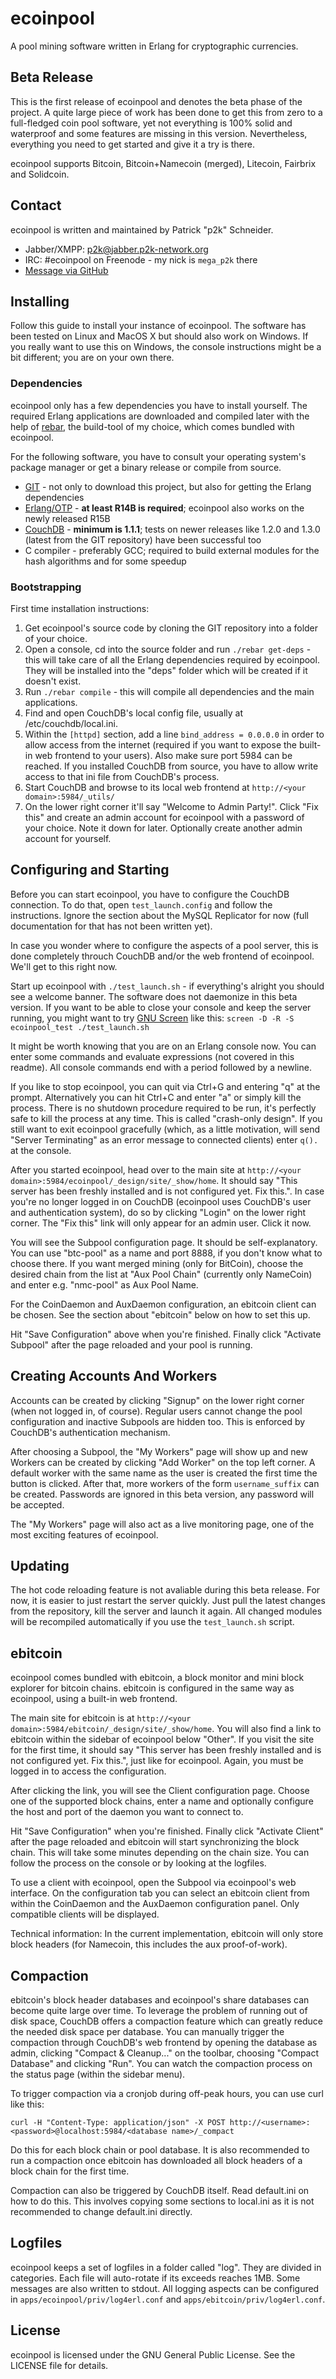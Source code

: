 
ecoinpool
=========

A pool mining software written in Erlang for cryptographic currencies.

Beta Release
------------

This is the first release of ecoinpool and denotes the beta phase of the project.
A quite large piece of work has been done to get this from zero to a full-fledged
coin pool software, yet not everything is 100% solid and waterproof and some
features are missing in this version. Nevertheless, everything you need to get
started and give it a try is there.

ecoinpool supports Bitcoin, Bitcoin+Namecoin (merged), Litecoin, Fairbrix
and Solidcoin.

Contact
-------

ecoinpool is written and maintained by Patrick "p2k" Schneider.

* Jabber/XMPP: p2k@jabber.p2k-network.org
* IRC: #ecoinpool on Freenode - my nick is `mega_p2k` there
* [Message via GitHub](https://github.com/inbox/new/p2k)

Installing
----------

Follow this guide to install your instance of ecoinpool. The software has been
tested on Linux and MacOS X but should also work on Windows. If you really want
to use this on Windows, the console instructions might be a bit different; you
are on your own there.

### Dependencies ###

ecoinpool only has a few dependencies you have to install yourself. The required
Erlang applications are downloaded and compiled later with the help of
[rebar](https://github.com/basho/rebar), the build-tool of my choice, which
comes bundled with ecoinpool.

For the following software, you have to consult your operating system's package
manager or get a binary release or compile from source.

* [GIT](http://git-scm.com/download) - not only to download this project, but
  also for getting the Erlang dependencies
* [Erlang/OTP](http://www.erlang.org/download.html) - **at least R14B is required**;
  ecoinpool also works on the newly released R15B
* [CouchDB](http://couchdb.apache.org/downloads.html) - **minimum is 1.1.1**;
  tests on newer releases like 1.2.0 and 1.3.0 (latest from the GIT repository)
  have been successful too
* C compiler - preferably GCC; required to build external modules for the hash
  algorithms and for some speedup

### Bootstrapping ###

First time installation instructions:

1. Get ecoinpool's source code by cloning the GIT repository into a folder of
   your choice.
2. Open a console, cd into the source folder and run `./rebar get-deps` - this
   will take care of all the Erlang dependencies required by ecoinpool. They
   will be installed into the "deps" folder which will be created if it doesn't
   exist.
3. Run `./rebar compile` - this will compile all dependencies and the main
   applications.
4. Find and open CouchDB's local config file, usually at /etc/couchdb/local.ini.
5. Within the `[httpd]` section, add a line `bind_address = 0.0.0.0` in order to
   allow access from the internet (required if you want to expose the built-in
   web frontend to your users). Also make sure port 5984 can be reached. If you
   installed CouchDB from source, you have to allow write access to that ini
   file from CouchDB's process.
5. Start CouchDB and browse to its local web frontend at
   `http://<your domain>:5984/_utils/`
6. On the lower right corner it'll say "Welcome to Admin Party!".
   Click "Fix this" and create an admin account for ecoinpool with a password of
   your choice. Note it down for later. Optionally create another admin account
   for yourself.

Configuring and Starting
------------------------

Before you can start ecoinpool, you have to configure the CouchDB connection. To
do that, open `test_launch.config` and follow the instructions. Ignore the
section about the MySQL Replicator for now (full documentation for that has not
been written yet).

In case you wonder where to configure the aspects of a pool server, this is done
completely throuch CouchDB and/or the web frontend of ecoinpool. We'll get to
this right now.

Start up ecoinpool with `./test_launch.sh` - if everything's alright you should
see a welcome banner. The software does not daemonize in this beta version. If
you want to be able to close your console and keep the server running, you might
want to try [GNU Screen](http://www.gnu.org/software/screen/) like this:
`screen -D -R -S ecoinpool_test ./test_launch.sh`

It might be worth knowing that you are on an Erlang console now. You can enter
some commands and evaluate expressions (not covered in this readme). All console
commands end with a period followed by a newline.

If you like to stop ecoinpool, you can quit via Ctrl+G and entering "q" at the
prompt. Alternatively you can hit Ctrl+C and enter "a" or simply kill the
process. There is no shutdown procedure required to be run, it's perfectly safe
to kill the process at any time. This is called "crash-only design". If you
still want to exit ecoinpool gracefully (which, as a little motivation, will
send "Server Terminating" as an error message to connected clients) enter `q().`
at the console.

After you started ecoinpool, head over to the main site at
`http://<your domain>:5984/ecoinpool/_design/site/_show/home`. It should say
"This server has been freshly installed and is not configured yet. Fix this.". In
case you're no longer logged in on CouchDB (ecoinpool uses CouchDB's user and
authentication system), do so by clicking "Login" on the lower right corner. The
"Fix this" link will only appear for an admin user. Click it now.

You will see the Subpool configuration page. It should be self-explanatory. You
can use "btc-pool" as a name and port 8888, if you don't know what to choose
there. If you want merged mining (only for BitCoin), choose the desired chain
from the list at "Aux Pool Chain" (currently only NameCoin) and enter e.g.
"nmc-pool" as Aux Pool Name.

For the CoinDaemon and AuxDaemon configuration, an ebitcoin client can be chosen.
See the section about "ebitcoin" below on how to set this up.

Hit "Save Configuration" above when you're finished. Finally click
"Activate Subpool" after the page reloaded and your pool is running.

Creating Accounts And Workers
-----------------------------

Accounts can be created by clicking "Signup" on the lower right corner (when not
logged in, of course). Regular users cannot change the pool configuration and
inactive Subpools are hidden too. This is enforced by CouchDB's authentication
mechanism.

After choosing a Subpool, the "My Workers" page will show up and new Workers can
be created by clicking "Add Worker" on the top left corner. A default worker
with the same name as the user is created the first time the button is clicked.
After that, more workers of the form `username_suffix` can be created. Passwords
are ignored in this beta version, any password will be accepted.

The "My Workers" page will also act as a live monitoring page, one of the most
exciting features of ecoinpool.

Updating
--------

The hot code reloading feature is not avaliable during this beta release. For
now, it is easier to just restart the server quickly. Just pull the latest
changes from the repository, kill the server and launch it again. All changed
modules will be recompiled automatically if you use the `test_launch.sh` script.

ebitcoin
--------

ecoinpool comes bundled with ebitcoin, a block monitor and mini block explorer
for bitcoin chains. ebitcoin is configured in the same way as ecoinpool, using
a built-in web frontend.

The main site for ebitcoin is at
`http://<your domain>:5984/ebitcoin/_design/site/_show/home`. You will also find
a link to ebitcoin within the sidebar of ecoinpool below "Other". If you visit
the site for the first time, it should say "This server has been freshly
installed and is not configured yet. Fix this.", just like for ecoinpool. Again,
you must be logged in to access the configuration.

After clicking the link, you will see the Client configuration page. Choose one
of the supported block chains, enter a name and optionally configure the host
and port of the daemon you want to connect to.

Hit "Save Configuration" when you're finished. Finally click "Activate Client"
after the page reloaded and ebitcoin will start synchronizing the block chain.
This will take some minutes depending on the chain size. You can follow the
process on the console or by looking at the logfiles.

To use a client with ecoinpool, open the Subpool via ecoinpool's web interface.
On the configuration tab you can select an ebitcoin client from within the
CoinDaemon and the AuxDaemon configuration panel. Only compatible clients will
be displayed.

Technical information: In the current implementation, ebitcoin will only store
block headers (for Namecoin, this includes the aux proof-of-work).

Compaction
----------

ebitcoin's block header databases and ecoinpool's share databases can become
quite large over time. To leverage the problem of running out of disk space,
CouchDB offers a compaction feature which can greatly reduce the needed disk
space per database. You can manually trigger the compaction through CouchDB's
web frontend by opening the database as admin, clicking "Compact & Cleanup..."
on the toolbar, choosing "Compact Database" and clicking "Run". You can watch
the compaction process on the status page (within the sidebar menu).

To trigger compaction via a cronjob during off-peak hours, you can use curl
like this:

    curl -H "Content-Type: application/json" -X POST http://<username>:<password>@localhost:5984/<database name>/_compact

Do this for each block chain or pool database. It is also recommended to run a
compaction once ebitcoin has downloaded all block headers of a block chain for
the first time.

Compaction can also be triggered by CouchDB itself. Read default.ini on how to
do this. This involves copying some sections to local.ini as it is not
recommended to change default.ini directly.

Logfiles
--------

ecoinpool keeps a set of logfiles in a folder called "log". They are divided in
categories. Each file will auto-rotate if its exceeds reaches 1MB. Some messages
are also written to stdout. All logging aspects can be configured in
`apps/ecoinpool/priv/log4erl.conf` and `apps/ebitcoin/priv/log4erl.conf`.

License
-------

ecoinpool is licensed under the GNU General Public License.
See the LICENSE file for details.
